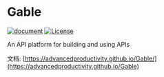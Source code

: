 # Gable
[![document][document-image]][document-link]
[![License][license-badge]](LICENSE.md)

[license]: https://github.com/maximegris/angular-electron/blob/main/LICENSE.md
[license-badge]: https://img.shields.io/badge/license-Apache%202-blue

[document-image]: https://github.com/AdvancedProductivity/Gable/actions/workflows/vuepress-deploy.yml/badge.svg
[document-link]: https://advancedproductivity.github.io/Gable/

An API platform for building and using APIs

文档: [https://advancedproductivity.github.io/Gable/](https://advancedproductivity.github.io/Gable)